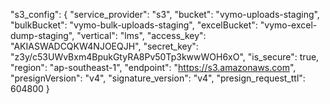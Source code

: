 "s3_config": {
      "service_provider": "s3",
      "bucket": "vymo-uploads-staging",
      "bulkBucket": "vymo-bulk-uploads-staging",
      "excelBucket": "vymo-excel-dump-staging",
      "vertical": "lms",
      "access_key": "AKIASWADCQKW4NJOEQJH",
      "secret_key": "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",
      "is_secure": true,
      "region": "ap-southeast-1",
      "endpoint": "https://s3.amazonaws.com",
      "presignVersion": "v4",
      "signature_version": "v4",
      "presign_request_ttl": 604800
    }
